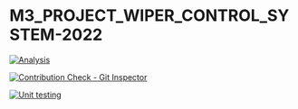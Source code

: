 # M3_PROJECT_WIPER_CONTROL_SYSTEM-2022
[![Analysis](https://github.com/Aakash241/M3_PROJECT_WIPER_CONTROL_SYSTEM-2022/actions/workflows/Analysiss.yml/badge.svg)](https://github.com/Aakash241/M3_PROJECT_WIPER_CONTROL_SYSTEM-2022/actions/workflows/Analysiss.yml)

[![Contribution Check - Git Inspector](https://github.com/Aakash241/M3_PROJECT_WIPER_CONTROL_SYSTEM-2022/actions/workflows/Git_Inspector.yml/badge.svg)](https://github.com/Aakash241/M3_PROJECT_WIPER_CONTROL_SYSTEM-2022/actions/workflows/Git_Inspector.yml)

[![Unit testing](https://github.com/Aakash241/M3_PROJECT_WIPER_CONTROL_SYSTEM-2022/actions/workflows/Unit_Testing.yml/badge.svg)](https://github.com/Aakash241/M3_PROJECT_WIPER_CONTROL_SYSTEM-2022/actions/workflows/Unit_Testing.yml)
